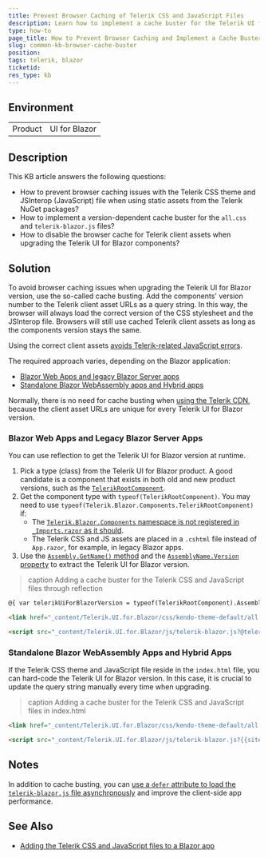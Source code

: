 ```yaml
---
title: Prevent Browser Caching of Telerik CSS and JavaScript Files
description: Learn how to implement a cache buster for the Telerik UI for Blazor CSS and JavaScript files. Prevent browser caching for the Telerik static NuGet assets.
type: how-to
page_title: How to Prevent Browser Caching and Implement a Cache Buster
slug: common-kb-browser-cache-buster
position: 
tags: telerik, blazor
ticketid: 
res_type: kb
---
```


## Environment

<table>
    <tbody>
        <tr>
            <td>Product</td>
            <td>UI for Blazor</td>
        </tr>
    </tbody>
</table>

## Description

This KB article answers the following questions:

* How to prevent browser caching issues with the Telerik CSS theme and JSInterop (JavaScript) file when using static assets from the Telerik NuGet packages?
* How to implement a version-dependent cache buster for the `all.css` and `telerik-blazor.js` files?
* How to disable the browser cache for Telerik client assets when upgrading the Telerik UI for Blazor components?

## Solution

To avoid browser caching issues when upgrading the Telerik UI for Blazor version, use the so-called cache busting. Add the components' version number to the Telerik client asset URLs as a query string. In this way, the browser will always load the correct version of the CSS stylesheet and the JSInterop file. Browsers will still use cached Telerik client assets as long as the components version stays the same.

Using the correct client assets [avoids Telerik-related JavaScript errors](slug:troubleshooting-js-errors).

The required approach varies, depending on the Blazor application:

* [Blazor Web Apps and legacy Blazor Server apps](#blazor-web-apps-and-legacy-blazor-server-apps)
* [Standalone Blazor WebAssembly apps and Hybrid apps](#standalone-blazor-webassembly-apps-and-hybrid-apps)

Normally, there is no need for cache busting when [using the Telerik CDN](slug:common-features-cdn), because the client asset URLs are unique for every Telerik UI for Blazor version.

### Blazor Web Apps and Legacy Blazor Server Apps

You can use reflection to get the Telerik UI for Blazor version at runtime.

1. Pick a type (class) from the Telerik UI for Blazor product. A good candidate is a component that exists in both old and new product versions, such as the [`TelerikRootComponent`](slug:rootcomponent-overview).
1. Get the component type with `typeof(TelerikRootComponent)`. You may need to use `typeof(Telerik.Blazor.Components.TelerikRootComponent)` if:
    * The [`Telerik.Blazor.Components` namespace is not registered in `_Imports.razor` as it should](slug:getting-started/what-you-need#namespaces).
    * The Telerik CSS and JS assets are placed in a `.cshtml` file instead of `App.razor`, for example, in legacy Blazor apps.
1. Use the [`Assembly.GetName()` method](https://learn.microsoft.com/en-us/dotnet/api/system.reflection.assembly.getname?view=net-8.0) and the [`AssemblyName.Version` property](https://learn.microsoft.com/en-us/dotnet/api/system.reflection.assemblyname?view=net-8.0#properties) to extract the Telerik UI for Blazor version.

>caption Adding a cache buster for the Telerik CSS and JavaScript files through reflection

<div class="skip-repl"></div>

````HTML
@{ var telerikUiForBlazorVersion = typeof(TelerikRootComponent).Assembly.GetName().Version; }

<link href="_content/Telerik.UI.for.Blazor/css/kendo-theme-default/all.css?@telerikUiForBlazorVersion" rel="stylesheet" />

<script src="_content/Telerik.UI.for.Blazor/js/telerik-blazor.js?@telerikUiForBlazorVersion"></script>
````

### Standalone Blazor WebAssembly Apps and Hybrid Apps

If the Telerik CSS theme and JavaScript file reside in the `index.html` file, you can hard-code the Telerik UI for Blazor version. In this case, it is crucial to update the query string manually every time when upgrading.

>caption Adding a cache buster for the Telerik CSS and JavaScript files in index.html

<div class="skip-repl"></div>

````HTML
<link href="_content/Telerik.UI.for.Blazor/css/kendo-theme-default/all.css?{{site.uiForBlazorLatestVersion}}" rel="stylesheet" />

<script src="_content/Telerik.UI.for.Blazor/js/telerik-blazor.js?{{site.uiForBlazorLatestVersion}}"></script>
````

## Notes

In addition to cache busting, you can [use a `defer` attribute to load the `telerik-blazor.js` file asynchronously](slug:getting-started/what-you-need#javascript-file) and improve the client-side app performance.

## See Also

* [Adding the Telerik CSS and JavaScript files to a Blazor app](slug:getting-started/what-you-need#css-theme-and-javascript-files)
